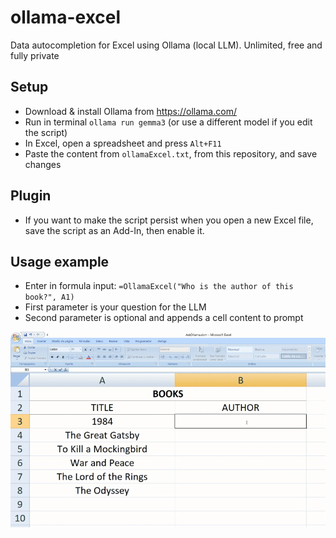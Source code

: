 # ollama-excel
Data autocompletion for Excel using Ollama (local LLM). Unlimited, free and fully private

## Setup
- Download & install Ollama from https://ollama.com/
- Run in terminal `ollama run gemma3` (or use a different model if you edit the script)
- In Excel, open a spreadsheet and press `Alt+F11`
- Paste the content from `ollamaExcel.txt`, from this repository, and save changes

## Plugin
- If you want to make the script persist when you open a new Excel file, save the script as an Add-In, then enable it.

## Usage example
- Enter in formula input: `=OllamaExcel("Who is the author of this book?", A1)`
- First parameter is your question for the LLM
- Second parameter is optional and appends a cell content to prompt

![ollama-excel](ollama-excel.gif)
